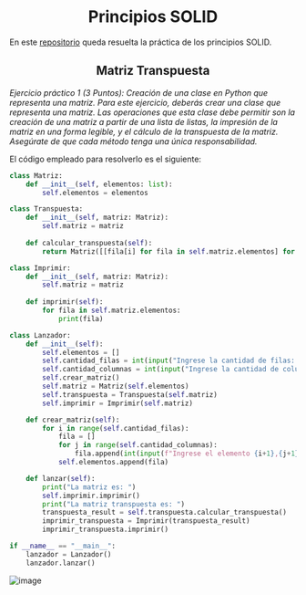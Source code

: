 <h1 align="center">Principios SOLID</h1>

En este [repositorio](https://github.com/Diegodesantos1/Principios_SOLID) queda resuelta la práctica de los principios SOLID.

<h2 align="center">Matriz Transpuesta</h2>

*Ejercicio práctico 1 (3 Puntos): Creación de una clase en Python que representa una matriz.
Para este ejercicio, deberás crear una clase que representa una matriz. Las operaciones que esta clase debe permitir son la creación de una matriz a partir de una lista de listas, la impresión de la matriz en una forma legible, y el cálculo de la transpuesta de la matriz. Asegúrate de que cada método tenga una única responsabilidad.*

El código empleado para resolverlo es el siguiente:

```python
class Matriz:
    def __init__(self, elementos: list):
        self.elementos = elementos

class Transpuesta:
    def __init__(self, matriz: Matriz):
        self.matriz = matriz
    
    def calcular_transpuesta(self):
        return Matriz([[fila[i] for fila in self.matriz.elementos] for i in range(len(self.matriz.elementos[0]))])

class Imprimir:
    def __init__(self, matriz: Matriz):
        self.matriz = matriz
    
    def imprimir(self):
        for fila in self.matriz.elementos:
            print(fila)

class Lanzador:
    def __init__(self):
        self.elementos = []
        self.cantidad_filas = int(input("Ingrese la cantidad de filas: "))
        self.cantidad_columnas = int(input("Ingrese la cantidad de columnas: "))
        self.crear_matriz()
        self.matriz = Matriz(self.elementos)
        self.transpuesta = Transpuesta(self.matriz)
        self.imprimir = Imprimir(self.matriz)

    def crear_matriz(self):
        for i in range(self.cantidad_filas):
            fila = []
            for j in range(self.cantidad_columnas):
                fila.append(int(input(f"Ingrese el elemento {i+1},{j+1}: ")))
            self.elementos.append(fila)

    def lanzar(self):
        print("La matriz es: ")
        self.imprimir.imprimir()
        print("La matriz transpuesta es: ")
        transpuesta_result = self.transpuesta.calcular_transpuesta()
        imprimir_transpuesta = Imprimir(transpuesta_result)
        imprimir_transpuesta.imprimir()

if __name__ == "__main__":
    lanzador = Lanzador()
    lanzador.lanzar()
```

![image](https://github.com/Diegodesantos1/Principios_SOLID/assets/91721855/c59910bf-bac2-4412-9a13-f0690666c402)

